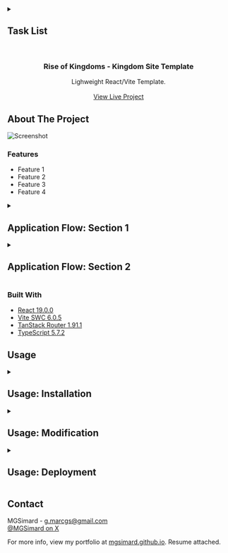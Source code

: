 <details>
<summary><h2>Task List</h2></summary>

- [x] Initial scaffolding of technologies (React, Vite, Router, Latest upgrades, etc.)
- [x] Initial Push to Github Repo
- [x] Create core routes (Home, KVK#, Information, Migration, NotFound)
- [x] Source fonts
- [ ] Add statics for Source Sans 3 (Already have variable)
- [x] Home Page
- [x] Information Page
- [x] Fix json linebreaks \n not working (white-space: pre-wrap)
- [x] Migration Page (Add dynamic button rendering depending on options entered)
- [x] Not Found Page
- [x] KVK Page
- [x] Footer design
- [ ] Error component in root route
- [ ] Nav submenu expansion aria
- [ ] Nav mobile responsive
- [ ] Deploy

</details>

<br/>
<div align="center">

<h3 align="center">Rise of Kingdoms - Kingdom Site Template</h3>
<p align="center">
Lighweight React/Vite Template.
<br/>
<br/>
<a href="#">View Live Project</a>
</p>
</div>

## About The Project

![Screenshot]()

### Features

- Feature 1
- Feature 2
- Feature 3
- Feature 4

<details>
<summary><h2>Application Flow: Section 1</h2></summary>
<p>Application Flow Description.</p>

1. Item 1.
2. Item 2.
3. Item 3.

</details>

<details>
<summary><h2>Application Flow: Section 2</h2></summary>
<p>Application Flow Description.</p>

1. Item 1.
2. Item 2.
3. Item 3.
   - Subitem 3.1.
   - Subitem 3.2.
   - Subitem 3.3.

</details>

### Built With

- [React 19.0.0](https://react.dev/)
- [Vite SWC 6.0.5](https://vite.dev/)
- [TanStack Router 1.91.1](https://tanstack.com/router/latest)
- [TypeScript 5.7.2](https://www.typescriptlang.org/)

## Usage

<details><summary><h2>Usage: Installation</h2><summary></details>
<details><summary><h2>Usage: Modification</h2><summary></details>
<details><summary><h2>Usage: Deployment</h2><summary></details>

## Contact

MGSimard - g.marcgs@gmail.com  
[@MGSimard on X](https://x.com/MGSimard)

For more info, view my portfolio at [mgsimard.github.io](https://mgsimard.github.io). Resume attached.
